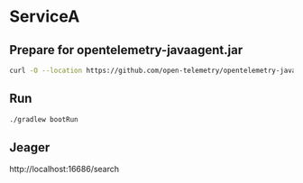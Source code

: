 # ServiceA

## Prepare for opentelemetry-javaagent.jar

```sh
curl -O --location https://github.com/open-telemetry/opentelemetry-java-instrumentation/releases/download/v2.16.0/opentelemetry-javaagent.jar
```

## Run

```sh
./gradlew bootRun
```

## Jeager

http://localhost:16686/search